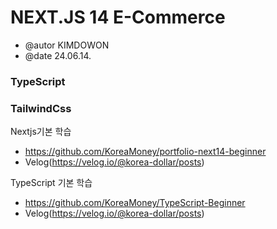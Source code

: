 # NEXT.JS 14 E-Commerce

-   @autor KIMDOWON
-   @date 24.06.14.

### TypeScript

### TailwindCss

Nextjs기본 학습

-   https://github.com/KoreaMoney/portfolio-next14-beginner
-   Velog(https://velog.io/@korea-dollar/posts)

TypeScript 기본 학습

-   https://github.com/KoreaMoney/TypeScript-Beginner
-   Velog(https://velog.io/@korea-dollar/posts)
